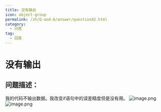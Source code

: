 ```yaml
---
title: 没有输出
icon: object-group
permalink: /zh/Q-and-A/answer/question42.html
category:
  - 问答
tag:
  - 回答
---
```


# 没有输出
## 问题描述：

我的代码不输出数据。我改变if语句中的误差精度但是没有用。
![image.png](https://s2.loli.net/2024/10/09/m31j2iLQTSg9Jrs.png)
![image.png](https://s2.loli.net/2024/10/09/jDyxqIvrw3K5Bhf.png)